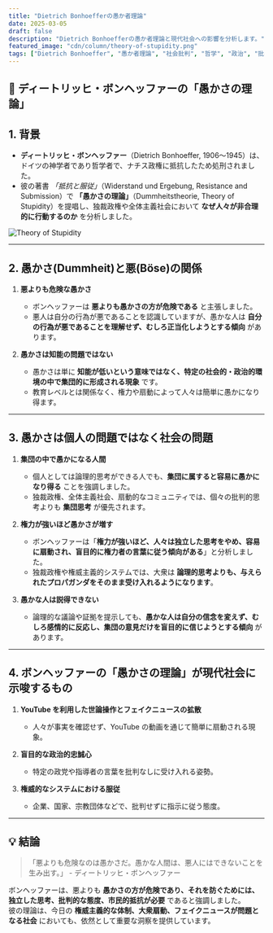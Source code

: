 ```yaml
---
title: "Dietrich Bonhoefferの愚か者理論"
date: 2025-03-05
draft: false
description: "Dietrich Bonhoefferの愚か者理論と現代社会への影響を分析します。"
featured_image: "cdn/column/theory-of-stupidity.png"
tags: ["Dietrich Bonhoeffer", "愚か者理論", "社会批判", "哲学", "政治", "批判的思考"]
---
```


## 🧠 ディートリッヒ・ボンヘッファーの「愚かさの理論」

## 1. 背景

- **ディートリッヒ・ボンヘッファー**（Dietrich Bonhoeffer, 1906～1945）は、ドイツの神学者であり哲学者で、ナチス政権に抵抗したため処刑されました。
- 彼の著書 *「抵抗と服従」*（Widerstand und Ergebung, Resistance and Submission）で **「愚かさの理論」**（Dummheitstheorie, Theory of Stupidity）を提唱し、独裁政権や全体主義社会において **なぜ人々が非合理的に行動するのか** を分析しました。

![Theory of Stupidity](https://blog.plura.io/cdn/column/theory-of-stupidity.png)
<!--more-->

---

## 2. 愚かさ(Dummheit)と悪(Böse)の関係

1) **悪よりも危険な愚かさ**  
   - ボンヘッファーは **悪よりも愚かさの方が危険である** と主張しました。  
   - 悪人は自分の行為が悪であることを認識していますが、愚かな人は **自分の行為が悪であることを理解せず、むしろ正当化しようとする傾向** があります。

2) **愚かさは知能の問題ではない**  
   - 愚かさは単に **知能が低いという意味ではなく、特定の社会的・政治的環境の中で集団的に形成される現象** です。  
   - 教育レベルとは関係なく、権力や扇動によって人々は簡単に愚かになり得ます。

---

## 3. 愚かさは個人の問題ではなく社会の問題

1) **集団の中で愚かになる人間**  
   - 個人としては論理的思考ができる人でも、**集団に属すると容易に愚かになり得る** ことを強調しました。  
   - 独裁政権、全体主義社会、扇動的なコミュニティでは、個々の批判的思考よりも **集団思考** が優先されます。

2) **権力が強いほど愚かさが増す**  
   - ボンヘッファーは「**権力が強いほど、人々は独立した思考をやめ、容易に扇動され、盲目的に権力者の言葉に従う傾向がある**」と分析しました。  
   - 独裁政権や権威主義的システムでは、大衆は **論理的思考よりも、与えられたプロパガンダをそのまま受け入れるようになります**。

3) **愚かな人は説得できない**  
   - 論理的な議論や証拠を提示しても、**愚かな人は自分の信念を変えず、むしろ感情的に反応し、集団の意見だけを盲目的に信じようとする傾向** があります。

---

## 4. ボンヘッファーの「愚かさの理論」が現代社会に示唆するもの

1) **YouTube を利用した世論操作とフェイクニュースの拡散**  
   - 人々が事実を確認せず、YouTube の動画を通じて簡単に扇動される現象。

2) **盲目的な政治的忠誠心**  
   - 特定の政党や指導者の言葉を批判なしに受け入れる姿勢。

3) **権威的なシステムにおける服従**  
   - 企業、国家、宗教団体などで、批判せずに指示に従う態度。

---

## 💡 結論

> 「悪よりも危険なのは愚かさだ。愚かな人間は、悪人にはできないことを生み出す。」 - ディートリッヒ・ボンヘッファー

ボンヘッファーは、悪よりも **愚かさの方が危険であり、それを防ぐためには、独立した思考、批判的な態度、市民的抵抗が必要** であると強調しました。  
彼の理論は、今日の **権威主義的な体制、大衆扇動、フェイクニュースが問題となる社会** においても、依然として重要な洞察を提供しています。
